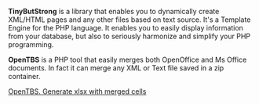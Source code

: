 **TinyButStrong** is a library that enables you to dynamically create XML/HTML pages and any other files based on text source. It's a Template Engine for the PHP language. It enables you to easily display information from your database, but also to seriously harmonize and simplify your PHP programming.

**OpenTBS** is a PHP tool that easily merges both OpenOffice and Ms Office documents. In fact it can merge any XML or Text file saved in a zip container.

[OpenTBS. Generate xlsx with merged cells](http://it.nittis.ru/opentbs-xlsx-merge-cells.html)
